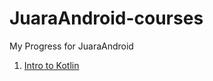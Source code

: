 # JuaraAndroid-courses
My Progress for JuaraAndroid

1. [Intro to Kotlin](./tree/master/Intro_to_kotlin/Intro_to_kotiln)
